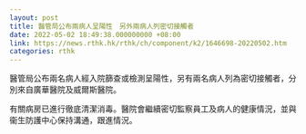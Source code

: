 ```yaml
---
layout: post
title: 醫管局公布兩病人呈陽性　另外兩病人列密切接觸者
date: 2022-05-02 18:49:38.000000000 +08:00
link: https://news.rthk.hk/rthk/ch/component/k2/1646698-20220502.htm
categories: rthk
---
```


醫管局公布兩名病人經入院篩查或檢測呈陽性，另有兩名病人列為密切接觸者，分別來自廣華醫院及威爾斯醫院。

有關病房已進行徹底清潔消毒。醫院會繼續密切監察員工及病人的健康情況，並與衞生防護中心保持溝通，跟進情況。
